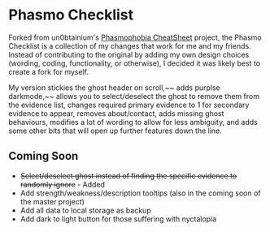 # Phasmo Checklist

Forked from un0btainium's [Phasmophobia CheatSheet](https://github.com/un0btanium/phasmophobia-cheatsheet) project, the Phasmo Checklist is a collection of my changes that work for me and my friends. Instead of contributing to the original by adding my own design choices (wording, coding, functionality, or otherwise), I decided it was likely best to create a fork for myself.

My version stickies the ghost header on scroll,~~ adds purplse darkmode,~~ allows you to select/deselect the ghost to remove them from the evidence list, changes required primary evidence to 1 for secondary evidence to appear, removes about/contact, adds missing ghost behaviours, modifies a lot of wording to allow for less ambiguity, and adds some other bits that will open up further features down the line.

## Coming Soon

- ~~Select/deselect ghost instead of finding the specific evidence to randomly ignore~~ - Added
- Add strength/weakness/description tooltips (also in the coming soon of the master project)
- Add all data to local storage as backup
- Add dark to light button for those suffering with nyctalopia